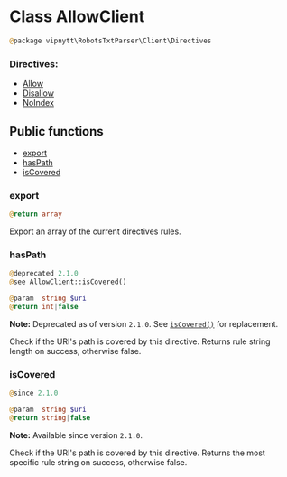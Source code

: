 # Class AllowClient
```php
@package vipnytt\RobotsTxtParser\Client\Directives
```

### Directives:
- [Allow](../Directives.md#allow)
- [Disallow](../Directives.md#disallow)
- [NoIndex](../Directives.md#noindex)

## Public functions
- [export](#export)
- [hasPath](#haspath)
- [isCovered](#iscovered)

### export
```php
@return array
```
Export an array of the current directives rules.

### hasPath
```php
@deprecated 2.1.0
@see AllowClient::isCovered()

@param  string $uri
@return int|false
```
**Note:** Deprecated as of version `2.1.0`. See [`isCovered()`](#iscovered) for replacement.

Check if the URI's path is covered by this directive. Returns rule string length on success, otherwise false.

### isCovered
```php
@since 2.1.0

@param  string $uri
@return string|false
```
**Note:** Available since version `2.1.0`.

Check if the URI's path is covered by this directive. Returns the most specific rule string on success, otherwise false.
